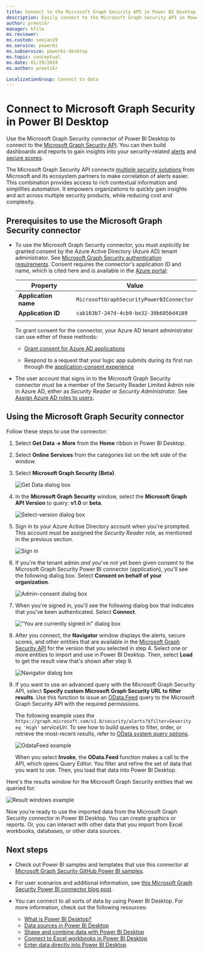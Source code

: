 ```yaml
---
title: Connect to the Microsoft Graph Security API in Power BI Desktop
description: Easily connect to the Microsoft Graph Security API in Power BI Desktop
author: preetikr
manager: kfile
ms.reviewer:
ms.custom: seojan19
ms.service: powerbi
ms.subservice: powerbi-desktop
ms.topic: conceptual
ms.date: 01/29/2019
ms.author: preetikr

LocalizationGroup: Connect to data
---
```

# Connect to Microsoft Graph Security in Power BI Desktop

Use the Microsoft Graph Security connector of Power BI Desktop to connect to the [Microsoft Graph Security API](https://aka.ms/graphsecuritydocs). You can then build dashboards and reports to gain insights into your security-related [alerts](https://docs.microsoft.com/graph/api/resources/alert?view=graph-rest-1.0) and [secure scores](https://docs.microsoft.com/graph/api/resources/securescores?view=graph-rest-beta).

The Microsoft Graph Security API connects [multiple security solutions](https://aka.ms/graphsecurityalerts) from Microsoft and its ecosystem partners to make correlation of alerts easier. This combination provides access to rich contextual information and simplifies automation. It empowers organizations to quickly gain insights and act across multiple security products, while reducing cost and complexity.

## Prerequisites to use the Microsoft Graph Security connector

* To use the Microsoft Graph Security connector, you must *explicitly* be granted consent by the Azure Active Directory (Azure AD) tenant administrator. See 
[Microsoft Graph Security authentication requirements](https://aka.ms/graphsecurityauth).
Consent requires the connector's application ID and name, which is cited here and is available in the [Azure portal](https://portal.azure.com):

   | Property | Value |
   |----------|-------|
   | **Application name** | `MicrosoftGraphSecurityPowerBIConnector` |
   | **Application ID** | `cab163b7-247d-4cb9-be32-39b6056d4189` |
   |||

   To grant consent for the connector, your Azure AD tenant
   administrator can use either of these methods:

   * [Grant consent for Azure AD applications](https://docs.microsoft.com/azure/active-directory/develop/v2-permissions-and-consent)

   * Respond to a request that your logic app submits during its first run through the
   [application-consent experience](https://docs.microsoft.com/azure/active-directory/develop/application-consent-experience)
   
* The user account that signs in to the Microsoft Graph Security connector must be a member of the Security Reader Limited Admin role in Azure AD, either as *Security Reader* or *Security Administrator*. See [Assign Azure AD roles to users](https://docs.microsoft.com/graph/security-authorization#assign-azure-ad-roles-to-users).

## Using the Microsoft Graph Security connector

Follow these steps to use the connector:

1. Select **Get Data -> More** from the **Home** ribbon in Power BI Desktop.
2. Select **Online Services** from the categories list on the left side of the window.
3. Select **Microsoft Graph Security (Beta)**.

    ![Get Data dialog box](media/desktop-connect-graph-security/GetData.PNG)
    
4. In the **Microsoft Graph Security** window, select the **Microsoft Graph API Version** to query: **v1.0** or **beta**.

    ![Select-version dialog box](media/desktop-connect-graph-security/selectVersion.PNG)
    
5. Sign in to your Azure Active Directory account when you're prompted. This account must be assigned the *Security Reader* role, as mentioned in the previous section.

    ![Sign in](media/desktop-connect-graph-security/SignIn.PNG) 
    
6. If you're the tenant admin *and* you've not yet been given consent to the Microsoft Graph Security Power BI connector (application), you'll see the following dialog box. Select **Consent on behalf of your organization**.

    ![Admin-consent dialog box](media/desktop-connect-graph-security/AdminConsent.PNG)
    
7. When you're signed in, you'll see the following dialog box that indicates that you've been authenticated. Select **Connect**.

    !["You are currently signed in" dialog box](media/desktop-connect-graph-security/SignedIn.PNG)
    
8. After you connect, the **Navigator** window displays the alerts, secure scores, and other entities that are available in the [Microsoft Graph Security API](https://aka.ms/graphsecuritydocs) for the version that you selected in step 4. Select one or more entities to import and use in Power BI Desktop. Then, select **Load** to get the result view that's shown after step 9.

    ![Navigator dialog box](media/desktop-connect-graph-security/NavTable.PNG)
    
9. If you want to use an advanced query with the Microsoft Graph Security API, select **Specify custom Microsoft Graph Security URL to filter results**. Use this function to issue an [OData.Feed](https://docs.microsoft.com/power-bi/desktop-connect-odata) query to the Microsoft Graph Security API with the required permissions.

   The following example uses the `https://graph.microsoft.com/v1.0/security/alerts?$filter=Severity eq 'High'` *serviceUri*. To see how to build queries to filter, order, or retrieve the most-recent results, refer to [OData system query options](https://docs.microsoft.com/graph/query-parameters).

   ![OdataFeed example](media/desktop-connect-graph-security/ODataFeed.PNG)
    
   When you select **Invoke**, the **OData.Feed** function makes a call to the API, which opens Query Editor. You filter and refine the set of data that you want to use. Then, you load that data into Power BI Desktop.

Here's the results window for the Microsoft Graph Security entities that we queried for:

   ![Result windows example](media/desktop-connect-graph-security/Result.PNG)
    

Now you’re ready to use the imported data from the Microsoft Graph Security connector in Power BI Desktop. You can create graphics or reports. Or, you can interact with other data that you import from Excel workbooks, databases, or other data sources.

## Next steps
* Check out Power BI samples and templates that use this connector at [Microsoft Graph Security GitHub Power BI samples](https://aka.ms/graphsecuritypowerbiconnectorsamples).

* For user scenarios and additional information, see [this Microsoft Graph Security Power BI connector blog post](https://aka.ms/graphsecuritypowerbiconnectorblogpost).

* You can connect to all sorts of data by using Power BI Desktop. For more information, check out the following resources:

    * [What is Power BI Desktop?](desktop-what-is-desktop.md)
    * [Data sources in Power BI Desktop](desktop-data-sources.md)
    * [Shape and combine data with Power BI Desktop](desktop-shape-and-combine-data.md)
    * [Connect to Excel workbooks in Power BI Desktop](desktop-connect-excel.md)
    * [Enter data directly into Power BI Desktop](desktop-enter-data-directly-into-desktop.md)